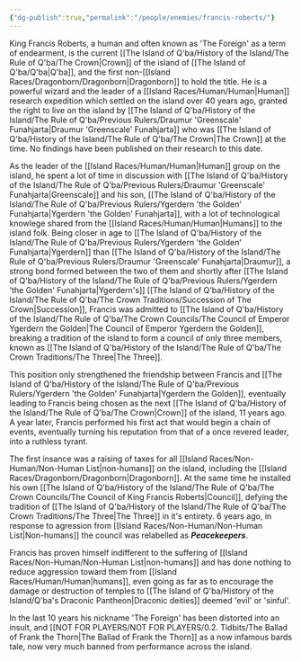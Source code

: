 ```yaml
---
{"dg-publish":true,"permalink":"/people/enemies/francis-roberts/"}
---
```


King Francis Roberts, a human and often known as 'The Foreign' as a term of endearment, is the current [[The Island of Q'ba/History of the Island/The Rule of Q'ba/The Crown\|Crown]] of the island of [[The Island of Q'ba/Q'ba\|Q'ba]], and the first non-[[Island Races/Dragonborn/Dragonborn\|Dragonborn]] to hold the title. He is a powerful wizard and the leader of a [[Island Races/Human/Human\|Human]] research expedition which settled on the island over 40 years ago, granted the right to live on the island by [[The Island of Q'ba/History of the Island/The Rule of Q'ba/Previous Rulers/Draumur 'Greenscale' Funahjarta\|Draumur 'Greenscale' Funahjarta]] who was [[The Island of Q'ba/History of the Island/The Rule of Q'ba/The Crown\|The Crown]] at the time. No findings have been published on their research to this date.

As the leader of the [[Island Races/Human/Human\|Human]] group on the island, he spent a lot of time in discussion with [[The Island of Q'ba/History of the Island/The Rule of Q'ba/Previous Rulers/Draumur 'Greenscale' Funahjarta\|Greenscale]] and his son, [[The Island of Q'ba/History of the Island/The Rule of Q'ba/Previous Rulers/Ygerdern 'the Golden' Funahjarta\|Ygerdern 'the Golden' Funahjarta]], with a lot of technological knowlege shared from the [[Island Races/Human/Human\|Humans]] to the island folk. Being closer in age to [[The Island of Q'ba/History of the Island/The Rule of Q'ba/Previous Rulers/Ygerdern 'the Golden' Funahjarta\|Ygerdern]] than [[The Island of Q'ba/History of the Island/The Rule of Q'ba/Previous Rulers/Draumur 'Greenscale' Funahjarta\|Draumur]], a strong bond formed between the two of them and shortly after [[The Island of Q'ba/History of the Island/The Rule of Q'ba/Previous Rulers/Ygerdern 'the Golden' Funahjarta\|Ygerdern's]] [[The Island of Q'ba/History of the Island/The Rule of Q'ba/The Crown Traditions/Succession of The Crown\|Succession]], Francis was admitted to [[The Island of Q'ba/History of the Island/The Rule of Q'ba/The Crown Councils/The Council of Emperor Ygerdern the Golden\|The Council of Emperor Ygerdern the Golden]], breaking a tradition of the island to form a council of only three members, known as [[The Island of Q'ba/History of the Island/The Rule of Q'ba/The Crown Traditions/The Three\|The Three]]. 

This position only strengthened the friendship between Francis and [[The Island of Q'ba/History of the Island/The Rule of Q'ba/Previous Rulers/Ygerdern 'the Golden' Funahjarta\|Ygerdern the Golden]], eventually leading to Francis being chosen as the next [[The Island of Q'ba/History of the Island/The Rule of Q'ba/The Crown\|Crown]] of the island, 11 years ago. A year later, Francis performed his first act that would begin a chain of events, eventually turning his reputation from that of a once revered leader, into a ruthless tyrant. 

The first insance was a raising of taxes for all [[Island Races/Non-Human/Non-Human List\|non-humans]] on the island, including the [[Island Races/Dragonborn/Dragonborn\|Dragonborn]]. At the same time he installed his own [[The Island of Q'ba/History of the Island/The Rule of Q'ba/The Crown Councils/The Council of King Francis Roberts\|Council]], defying the tradition of [[The Island of Q'ba/History of the Island/The Rule of Q'ba/The Crown Traditions/The Three\|The Three]] in it's entirety. 6 years ago, in response to agression from [[Island Races/Non-Human/Non-Human List\|Non-humans]] the council was relabelled as ***Peacekeepers***. 

Francis has proven himself indifferent to the suffering of [[Island Races/Non-Human/Non-Human List\|non-humans]] and has done nothing to reduce aggression toward them from [[Island Races/Human/Human\|humans]], even going as far as to encourage the damage or destruction of temples to [[The Island of Q'ba/History of the Island/Q'ba's Draconic Pantheon\|Draconic deities]] deemed 'evil' or 'sinful'.

In the last 10 years his nickname 'The Foreign' has been distorted into an insult, and [[NOT FOR PLAYERS/NOT FOR PLAYERS/0.2. Tidbits/The Ballad of Frank the Thorn\|The Ballad of Frank the Thorn]] as a now infamous bards tale, now very much banned from performance across the island.
